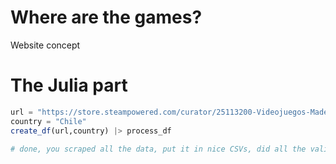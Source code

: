 # Where are the games?

Website concept

# The Julia part

```julia
url = "https://store.steampowered.com/curator/25113200-Videojuegos-Made-In-Chile/#browse"
country = "Chile"
create_df(url,country) |> process_df

# done, you scraped all the data, put it in nice CSVs, did all the validations and checks!
```


